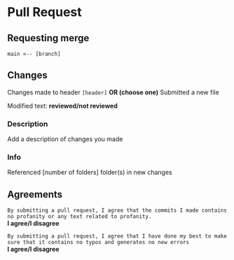 # Pull Request 

## Requesting merge
`main <-- [branch]`

## Changes
Changes made to header `[header]` **OR (choose one)** Submitted a new file 

Modified text: **reviewed/not reviewed**


### Description
Add a description of changes you made 

### Info
Referenced [number of folders] folder(s) in new changes

## Agreements
`By submitting a pull request, I agree that the commits I made contains no profanity or any text related to profanity.`<br />
**I agree/I disagree**

`By submitting a pull request, I agree that I have done my best to make sure that it contains no typos and generates no new errors`<br />
**I agree/I disagree**
